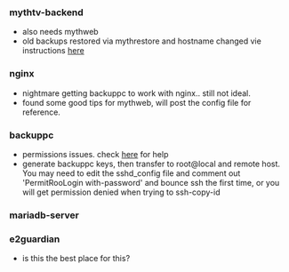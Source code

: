 ### mythtv-backend

  - also needs mythweb
  - old backups restored via mythrestore and hostname changed vie
    instructions
    [here](https://www.mythtv.org/wiki/Database_Backup_and_Restore)

### nginx

  - nightmare getting backuppc to work with nginx.. still not ideal.
  - found some good tips for mythweb, will post the config file for
    reference.

### backuppc

  - permissions issues. check
    [here](http://tristram.squarespace.com/home/2012/3/11/moving-the-backuppc-data-directory-to-an-external-hard-disk.html)
    for help
  - generate backuppc keys, then transfer to root@local and remote host.
    You may need to edit the sshd_config file and comment out
    'PermitRooLogin with-password' and bounce ssh the first time, or you
    will get permission denied when trying to ssh-copy-id

### mariadb-server

### e2guardian

  - is this the best place for this?